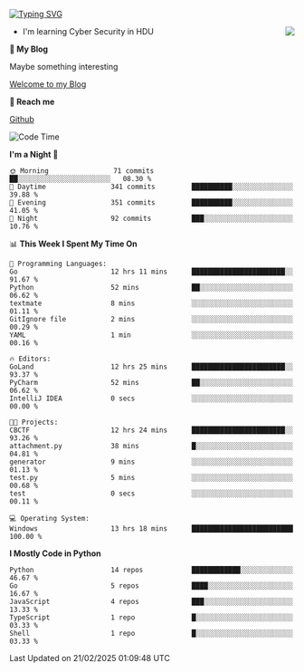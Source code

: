 [![Typing SVG](https://readme-typing-svg.herokuapp.com?font=Fira+Code&pause=1000&random=false&width=450&height=60&lines=Hello+%F0%9F%91%8B%F0%9F%8F%BB;I'm+JBNRZ)](https://git.io/typing-svg)

<a href="#">
  <img align="right" src="https://github-readme-stats.vercel.app/api?username=JBNRZ&show_icons=true&bg_color=15,f2f7fd,E0EAFC" />
</a>

- I'm learning Cyber Security in HDU

 **🌱 My Blog**

Maybe something interesting

[Welcome to my Blog](https://jbnrz.com.cn/)

 **💬 Reach me** 

[Github](https://github.com/JBNRZ)


<!--START_SECTION:waka-->
![Code Time](http://img.shields.io/badge/Code%20Time-991%20hrs%2021%20mins-blue)

**I'm a Night 🦉** 

```text
🌞 Morning                71 commits          ██░░░░░░░░░░░░░░░░░░░░░░░   08.30 % 
🌆 Daytime                341 commits         ██████████░░░░░░░░░░░░░░░   39.88 % 
🌃 Evening                351 commits         ██████████░░░░░░░░░░░░░░░   41.05 % 
🌙 Night                  92 commits          ███░░░░░░░░░░░░░░░░░░░░░░   10.76 % 
```


📊 **This Week I Spent My Time On** 

```text
💬 Programming Languages: 
Go                       12 hrs 11 mins      ███████████████████████░░   91.67 % 
Python                   52 mins             ██░░░░░░░░░░░░░░░░░░░░░░░   06.62 % 
textmate                 8 mins              ░░░░░░░░░░░░░░░░░░░░░░░░░   01.11 % 
GitIgnore file           2 mins              ░░░░░░░░░░░░░░░░░░░░░░░░░   00.29 % 
YAML                     1 min               ░░░░░░░░░░░░░░░░░░░░░░░░░   00.16 % 

🔥 Editors: 
GoLand                   12 hrs 25 mins      ███████████████████████░░   93.37 % 
PyCharm                  52 mins             ██░░░░░░░░░░░░░░░░░░░░░░░   06.62 % 
IntelliJ IDEA            0 secs              ░░░░░░░░░░░░░░░░░░░░░░░░░   00.00 % 

🐱‍💻 Projects: 
CBCTF                    12 hrs 24 mins      ███████████████████████░░   93.26 % 
attachment.py            38 mins             █░░░░░░░░░░░░░░░░░░░░░░░░   04.81 % 
generator                9 mins              ░░░░░░░░░░░░░░░░░░░░░░░░░   01.13 % 
test.py                  5 mins              ░░░░░░░░░░░░░░░░░░░░░░░░░   00.68 % 
test                     0 secs              ░░░░░░░░░░░░░░░░░░░░░░░░░   00.11 % 

💻 Operating System: 
Windows                  13 hrs 18 mins      █████████████████████████   100.00 % 
```

**I Mostly Code in Python** 

```text
Python                   14 repos            ████████████░░░░░░░░░░░░░   46.67 % 
Go                       5 repos             ████░░░░░░░░░░░░░░░░░░░░░   16.67 % 
JavaScript               4 repos             ███░░░░░░░░░░░░░░░░░░░░░░   13.33 % 
TypeScript               1 repo              █░░░░░░░░░░░░░░░░░░░░░░░░   03.33 % 
Shell                    1 repo              █░░░░░░░░░░░░░░░░░░░░░░░░   03.33 % 
```




 Last Updated on 21/02/2025 01:09:48 UTC
<!--END_SECTION:waka-->

